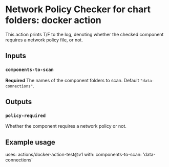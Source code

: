 # Network Policy Checker for chart folders: docker action

This action prints T/F to the log, denoting whether the checked component requires a network policy file, or not.

## Inputs

### `components-to-scan`

**Required** The names of the component folders to scan. Default `"data-connections"`.

## Outputs

### `policy-required`

Whether the component requires a network policy or not.

## Example usage

uses: actions/docker-action-test@v1
with:
  components-to-scan: 'data-connections'
